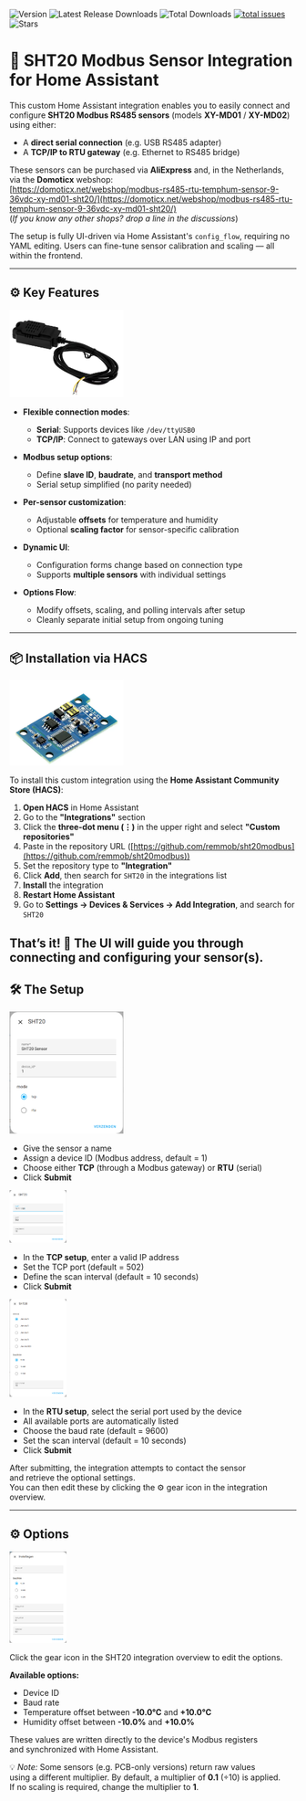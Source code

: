 ![Version](https://img.shields.io/github/v/release/remmob/sht20modbus 'Release')
![Latest Release Downloads](https://img.shields.io/github/downloads/remmob/sht20modbus/latest/total 'Downloads for the latest release')
![Total Downloads](https://img.shields.io/github/downloads/remmob/sht20modbus/total 'Total downloads across all releases')
[![total issues](https://img.shields.io/github/issues/remmob/sht20modbus 'Total issues')](https://github.com/remmob/sht20modbus/issues)
![Stars](https://img.shields.io/github/stars/remmob/sht20modbus)
# 🧩 SHT20 Modbus Sensor Integration for Home Assistant

This custom Home Assistant integration enables you to easily connect and configure **SHT20 Modbus RS485 sensors** (models **XY-MD01** / **XY-MD02**) using either:

- A **direct serial connection** (e.g. USB RS485 adapter)  
- A **TCP/IP to RTU gateway** (e.g. Ethernet to RS485 bridge)

These sensors can be purchased via **AliExpress** and, in the Netherlands, via the **Domoticx** webshop:  
[https://domoticx.net/webshop/modbus-rs485-rtu-temphum-sensor-9-36vdc-xy-md01-sht20/](https://domoticx.net/webshop/modbus-rs485-rtu-temphum-sensor-9-36vdc-xy-md01-sht20/)<br>
(*If you know any other shops? drop a line in the discussions*)

The setup is fully UI-driven via Home Assistant's `config_flow`, requiring no YAML editing. Users can fine-tune sensor calibration and scaling — all within the frontend.


---

## ⚙️ Key Features
<p float="right">
  <img src="./images/sht20.png" width="200"/>
</p>

- **Flexible connection modes**:
  - **Serial**: Supports devices like `/dev/ttyUSB0`
  - **TCP/IP**: Connect to gateways over LAN using IP and port  

- **Modbus setup options**:
  - Define **slave ID**, **baudrate**, and **transport method**
  - Serial setup simplified (no parity needed)

- **Per-sensor customization**:
  - Adjustable **offsets** for temperature and humidity
  - Optional **scaling factor** for sensor-specific calibration

- **Dynamic UI**:
  - Configuration forms change based on connection type
  - Supports **multiple sensors** with individual settings

- **Options Flow**:
  - Modify offsets, scaling, and polling intervals after setup
  - Cleanly separate initial setup from ongoing tuning



---

## 📦 Installation via HACS

<p float="right">
  <img src="./images/pcb.png" width="200"/>
</p>

To install this custom integration using the **Home Assistant Community Store (HACS)**:

1. **Open HACS** in Home Assistant  
2. Go to the **"Integrations"** section  
3. Click the **three-dot menu (⋮)** in the upper right and select **"Custom repositories"**  
4. Paste in the repository URL ([https://github.com/remmob/sht20modbus](https://github.com/remmob/sht20modbus))  
5. Set the repository type to **"Integration"**  
6. Click **Add**, then search for `SHT20` in the integrations list  
7. **Install** the integration  
8. **Restart Home Assistant**  
9. Go to **Settings → Devices & Services → Add Integration**, and search for `SHT20`

That’s it! 🎉 The UI will guide you through connecting and configuring your sensor(s).
--- 
## 🛠️ The Setup

<p float="right">
  <img src="./images/flowstart.png" width="200"/>
</p>

- Give the sensor a name  
- Assign a device ID (Modbus address, default = 1)  
- Choose either **TCP** (through a Modbus gateway) or **RTU** (serial)  
- Click **Submit**

<p float="right">
  <img src="./images/flowtcp.png" width="100"/>
</p>

- In the **TCP setup**, enter a valid IP address  
- Set the TCP port (default = 502)  
- Define the scan interval (default = 10 seconds)  
- Click **Submit**

<p float="right">
  <img src="./images/flowrtu.png" width="100"/>
</p>

- In the **RTU setup**, select the serial port used by the device  
- All available ports are automatically listed  
- Choose the baud rate (default = 9600)  
- Set the scan interval (default = 10 seconds)  
- Click **Submit**

After submitting, the integration attempts to contact the sensor  
and retrieve the optional settings.  
You can then edit these by clicking the ⚙️ gear icon in the integration overview.

---

## ⚙️ Options

<p float="right">
  <img src="./images/options.png" width="100"/>
</p>

Click the gear icon in the SHT20 integration overview to edit the options.

**Available options:**
- Device ID  
- Baud rate  
- Temperature offset between **-10.0°C** and **+10.0°C**  
- Humidity offset between **-10.0%** and **+10.0%**

These values are written directly to the device's Modbus registers  
and synchronized with Home Assistant.

💡 *Note:* Some sensors (e.g. PCB-only versions) return raw values  
using a different multiplier. By default, a multiplier of **0.1** (÷10) is applied.  
If no scaling is required, change the multiplier to **1**.
